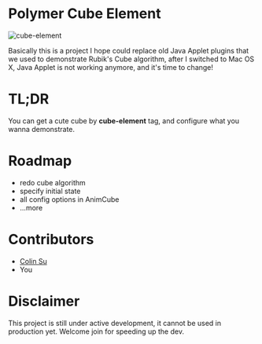 # Polymer Cube Element

![cube-element](https://cloud.githubusercontent.com/assets/374786/3767164/da5a5002-18ca-11e4-9d98-49053f6ac4e0.png)

Basically this is a project I hope could replace old Java Applet plugins that we used to demonstrate Rubik's Cube algorithm, after I switched to Mac OS X, Java Applet is not working anymore, and it's time to change!

# TL;DR

You can get a cute cube by **cube-element** tag, and configure what you wanna demonstrate.

# Roadmap

* redo cube algorithm
* specify initial state
* all config options in AnimCube
* ...more

# Contributors

* [Colin Su](http://github.com/littleq0903)
* You

# Disclaimer

This project is still under active development, it cannot be used in production yet. Welcome join for speeding up the dev.

